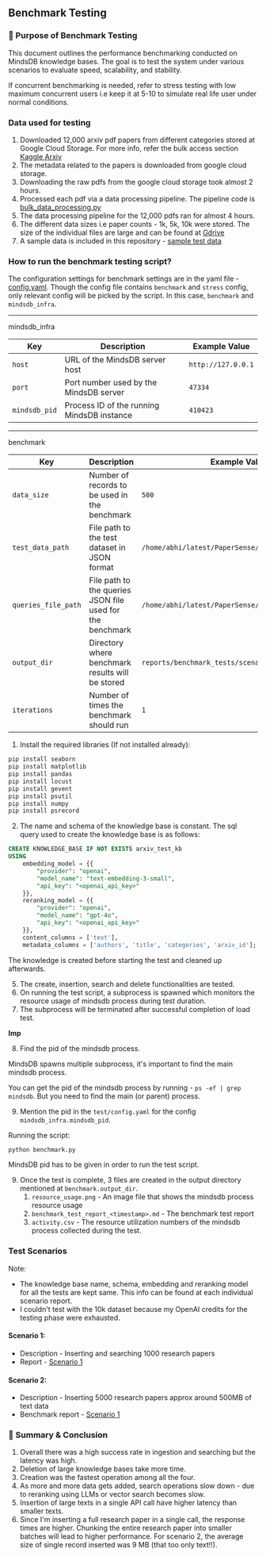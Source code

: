 ## Benchmark Testing

### 🧪 Purpose of Benchmark Testing

This document outlines the performance benchmarking conducted on MindsDB knowledge bases. The goal is to test the system under various scenarios to evaluate speed, scalability, and stability.

If concurrent benchmarking is needed, refer to stress testing with low maximum concurrent users i.e keep it at 5-10 to simulate real life user under normal conditions.


### Data used for testing

1. Downloaded 12,000 arxiv pdf papers from different categories stored at Google Cloud Storage. For more info, refer the bulk access section [Kaggle Arxiv](https://www.kaggle.com/datasets/Cornell-University/arxiv)
2. The metadata related to the papers is downloaded from google cloud storage.
2. Downloading the raw pdfs from the google cloud storage took almost 2 hours.
3. Processed each pdf via a data processing pipeline. The pipeline code is [bulk_data_processing.py](../src/bulk_data_processing.py)
4. The data processing pipeline for the 12,000 pdfs ran for almost 4 hours.
5. The different data sizes i.e paper counts - 1k, 5k, 10k were stored. The size of the individual files are large and can be found at [Gdrive]()
6. A sample data is included in this repository - [sample test data](../data/test_data.json)

### How to run the benchmark testing script?

The configuration settings for benchmark settings are in the yaml file - [config.yaml](test/config.yaml). Though the config file contains `benchmark` and `stress` config, only relevant config will be picked by the script. In this case, `benchmark` and `mindsdb_infra`.

---
mindsdb_infra 

| Key           | Description                                | Example Value        |
|---------------|--------------------------------------------|----------------------|
| `host`        | URL of the MindsDB server host             | `http://127.0.0.1`   |
| `port`        | Port number used by the MindsDB server     | `47334`              |
| `mindsdb_pid` | Process ID of the running MindsDB instance | `410423`             |

---
benchmark 

| Key                | Description                                               | Example Value                                           |
|--------------------|-----------------------------------------------------------|---------------------------------------------------------|
| `data_size`        | Number of records to be used in the benchmark             | `500`                                                   |
| `test_data_path`   | File path to the test dataset in JSON format              | `/home/abhi/latest/PaperSense/data/test_data.json`     |
| `queries_file_path`| File path to the queries JSON file used for the benchmark | `/home/abhi/latest/PaperSense/data/queries.json`       |
| `output_dir`       | Directory where benchmark results will be stored          | `reports/benchmark_tests/scenario_1`                   |
| `iterations`       | Number of times the benchmark should run                  | `1`                                                     |

1. Install the required libraries (If not installed already):

```bash
pip install seaborn
pip install matplotlib
pip install pandas
pip install locust
pip install gevent
pip install psutil
pip install numpy
pip install psrecord
```
2. The name and schema of the knowledge base is constant. The sql query used to create the knowledge base is as follows:

```sql
CREATE KNOWLEDGE_BASE IF NOT EXISTS arxiv_test_kb
USING
    embedding_model = {{
        "provider": "openai",
        "model_name": "text-embedding-3-small",
        "api_key": "<openai_api_key>"
    }},
    reranking_model = {{
        "provider": "openai", 
        "model_name": "gpt-4o",
        "api_key": "<openai_api_key>"
    }},
    content_columns = ['text'],
    metadata_columns = ['authors', 'title', 'categories', 'arxiv_id'];
```
The knowledge is created before starting the test and cleaned up afterwards.

5. The create, insertion, search and delete functionalities are tested.
6. On running the test script, a subprocess is spawned which monitors the resource usage of mindsdb process during test duration. 
7. The subprocess will be terminated after successful completion of load test.

**Imp**  

8. Find the pid of the mindsdb process. 

MindsDB spawns multiple subprocess, it's important to find the main mindsdb process.

You can get the pid of the mindsdb process by running - `ps -ef | grep mindsdb`. But you need to find the main (or parent) process.

9. Mention the pid in the `test/config.yaml` for the config `mindsdb_infra.mindsdb_pid`. 

Running the script:

```bash
python benchmark.py
```

MindsDB pid has to be given in order to run the test script.

9. Once the test is complete, 3 files are created in the output directory mentioned at `benchmark.output_dir`.
    1. `resource_usage.png` - An image file that shows the mindsdb process resource usage
    2. `benchmark_test_report_<timestamp>.md` - The benchmark test report
    3. `activity.csv` - The resource utilization numbers of the mindsdb process collected during the test.


### Test Scenarios

Note:
- The knowledge base name, schema, embedding and reranking model for all the tests are kept same. This info can be found at each individual scenario report.
- I couldn't test with the 10k dataset because my OpenAI credits for the testing phase were exhausted.

#### Scenario 1:

- Description - Inserting and searching 1000 research papers
- Report - [Scenario 1](benchmark_tests/scenario_1/benchmark_test_report_20250701_083412.md)


#### Scenario 2:

- Description - Inserting 5000 research papers approx around 500MB of text data
- Benchmark report - [Scenario 1](benchmark_tests/scenario_2/benchmark_test_report_20250701_094318.md)


### 📝 Summary & Conclusion

1. Overall there was a high success rate in ingestion and searching but the latency was high.
2. Deletion of large knowledge bases take more time.
3. Creation was the fastest operation among all the four.
4. As more and more data gets added, search operations slow down - due to reranking using LLMs or vector search becomes slow.
5. Insertion of large texts in a single API call have higher latency than smaller texts.
6. Since I'm inserting a full research paper in a single call, the response times are higher. Chunking the entire research paper into smaller batches will lead to higher performance. For scenario 2, the average size of single record inserted was 9 MB (that too only text!!).


